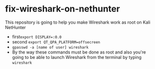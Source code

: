 # fix-wireshark-on-nethunter
This repository is going to help you make Wireshark work as root on Kali NetHunter
* first`export DISPLAY=:0.0`
* second `export QT_QPA_PLATFORM=offsecreen`
* `gpasswd -a [name of user] wireshark`
* By the way these commands must be done as root and also you're going to be able to launch Wireshark from the terminal by typing `wireshark`
